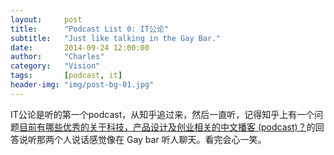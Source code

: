 ```yaml
---
layout:     post
title:      "Podcast List 0: IT公论"
subtitle:   "Just like talking in the Gay Bar."
date:       2014-09-24 12:00:00
author:     "Charles"
category:   "Vision"
tags:       [podcast, it]
header-img: "img/post-bg-01.jpg"
---
```


IT公论是听的第一个podcast，从知乎追过来，然后一直听，记得知乎上有一个问题[目前有哪些优秀的关于科技，产品设计及创业相关的中文播客 (podcast)？](http://www.zhihu.com/question/24808414/answer/29055941)的回答说听那两个人说话感觉像在 Gay bar 听人聊天。看完会心一笑。
